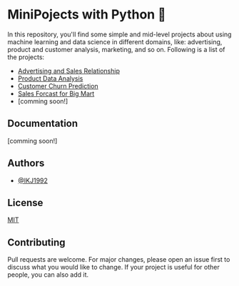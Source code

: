# MiniPojects with Python 📣		

In this repository, you'll find some simple and mid-level projects about using machine learning and data science in different domains, like: advertising, product and customer analysis, marketing, and so on. Following is a list of the projects:

- [Advertising and Sales Relationship](https://github.com/IKJ1992/Advertising-Projects-with-Machine-Learning/tree/master/Advertising%20and%20Sales%20Relationship)
- [Product Data Analysis](https://github.com/IKJ1992/Advertising-Projects-with-Machine-Learning/tree/master/Product%20Data%20Analysis)
- [Customer Churn Prediction](https://github.com/IKJ1992/Advertising-Projects-with-Machine-Learning/tree/master/Customer%20Churn%20Prediction)
- [Sales Forcast for Big Mart](https://github.com/IKJ1992/Advertising-Projects-with-Machine-Learning/tree/master/Sales%20Forcast%20for%20Big%20Mart)
- [comming soon!]

## Documentation
[comming soon!]

## Authors

- [@IKJ1992](https://www.github.com/ikj1992)


## License

[MIT](https://choosealicense.com/licenses/mit/)


## Contributing
Pull requests are welcome. For major changes, please open an issue first to discuss what you would like to change. If your project is useful for other people, you can also add it.
